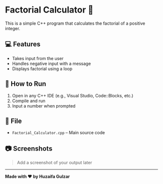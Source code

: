 # Factorial Calculator 🧮

This is a simple C++ program that calculates the factorial of a positive integer.

## 💻 Features
- Takes input from the user
- Handles negative input with a message
- Displays factorial using a loop

## 🚀 How to Run
1. Open in any C++ IDE (e.g., Visual Studio, Code::Blocks, etc.)
2. Compile and run
3. Input a number when prompted

## 📁 File
- `Factorial_Calculator.cpp` – Main source code

## 📷 Screenshots
> Add a screenshot of your output later 

---

**Made with ❤️ by Huzaifa Gulzar**

